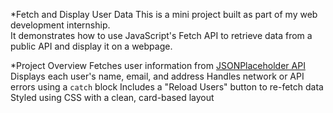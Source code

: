 *Fetch and Display User Data
 This is a mini project built as part of my web development internship.  
 It demonstrates how to use JavaScript's Fetch API to retrieve data from a public API and display it on a webpage.

*Project Overview
  Fetches user information from [JSONPlaceholder API](https://jsonplaceholder.typicode.com/users)
  Displays each user's name, email, and address
  Handles network or API errors using a `catch` block
  Includes a "Reload Users" button to re-fetch data
  Styled using CSS with a clean, card-based layout



